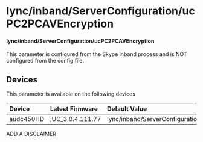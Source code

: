 ﻿---
description: lync/inband/ServerConfiguration/ucPC2PCAVEncryption
search:
    keywords: ['lync','inband','ServerConfiguration','ucPC2PCAVEncryption']
---

# lync/inband/ServerConfiguration/ucPC2PCAVEncryption

#### lync/inband/ServerConfiguration/ucPC2PCAVEncryption

This parameter is configured from the Skype inband process and is NOT configured from the config file.



## Devices
This parameter is available on the following devices

| Device | Latest Firmware | Default Value |
|:---|:---|:---|
| audc450HD | ;UC_3.0.4.111.77 | lync/inband/ServerConfiguration/ucPC2PCAVEncryption=REQUIREENCRYPTION 

ADD A DISCLAIMER
